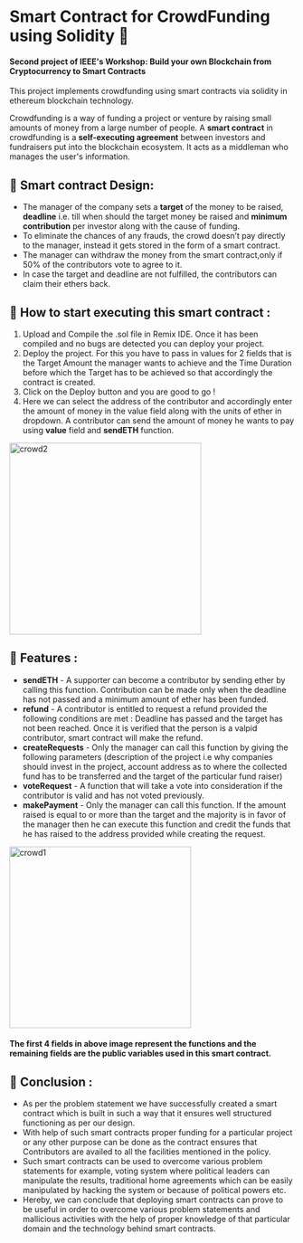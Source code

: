 # Smart Contract for CrowdFunding using Solidity :page_facing_up:
#### Second project of IEEE's Workshop: Build your own Blockchain from Cryptocurrency to Smart Contracts

This project implements crowdfunding using smart contracts via solidity in ethereum blockchain technology.

Crowdfunding is a way of funding a project or venture by raising small amounts of money from a large number of people.
A **smart contract** in crowdfunding is a **self-executing agreement** between investors and fundraisers put into the blockchain ecosystem. It acts as a middleman who manages the user's information.

## 	:pushpin: Smart contract Design:
- The manager of the company sets a **target** of the money to be raised, **deadline** i.e. till when should the target money be raised and **minimum contribution** per investor along with the cause of funding.
- To eliminate the chances of any frauds, the crowd doesn’t pay directly to the manager, instead it gets stored in the form of a smart contract.
- The manager can withdraw the money from the smart contract,only if 50% of the contributors vote to agree to it.
- In case the target and deadline are not fulfilled, the contributors can claim their ethers back.

## 	:pushpin: How to start executing this smart contract :

1. Upload and Compile the .sol file in Remix IDE. Once it has been compiled and no bugs are detected you can deploy your project.
2. Deploy the project. For this you have to pass in values for 2 fields that is the Target Amount the manager wants to achieve and the Time Duration before which the Target has to be achieved so that accordingly the contract is created.
3. Click on the Deploy button and you are good to go !
4. Here we can select the address of the contributor and accordingly enter the amount of money in the value field along with the units of ether in dropdown. A contributor can send the amount of money he wants to pay using **value** field and **sendETH** function. 
 
<img width="339" alt="crowd2" src="https://user-images.githubusercontent.com/85681285/145810903-5224cb29-5dc5-49df-813c-b6dbd808802f.png">

## 	:pushpin: Features :
- **sendETH** - A supporter can become a contributor by sending ether by calling this function. Contribution can be made only when the deadline has not passed and a minimum amount of ether has been funded.
- **refund** - A contributor is entitled to request a refund provided the following conditions are met : Deadline has passed and the target has not been reached. Once it is verified that the person is a valpid contributor, smart contract will make the refund.
- **createRequests** - Only the manager can call this function by giving the following parameters (description of the project i.e why companies should invest in the project, account address as to where the collected fund has to be transferred and the target of the particular fund raiser)
- **voteRequest** - A function that will take a vote into consideration if the contributor is valid and has not voted previously.
- **makePayment** - Only the manager can call this function. If the amount raised is equal to or more than the target and the majority is in favor of the manager then he can execute this function and credit the funds that he has raised to the address provided while creating the request.

<img width="321" alt="crowd1" src="https://user-images.githubusercontent.com/85681285/145810698-28d1ff36-1498-4c83-8c07-d5a35d0c518d.png">

#### The first 4 fields in above image represent the functions and the remaining fields are the public variables used in this smart contract.

## 	:lock_with_ink_pen: Conclusion :
- As per the problem statement we have successfully created a smart contract which is built in such a way that it ensures well structured functioning as per our design. 
- With help of such smart contracts proper funding for a particular project or any other purpose can be done as the contract ensures that Contributors are availed to all the facilities mentioned in the policy. 
- Such smart contracts can be used to overcome various problem statements for example, voting system where political leaders can manipulate the results, traditional home agreements which can be easily manipulated by hacking the system or because of political powers etc.
- Hereby, we can conclude that deploying smart contracts can prove to be useful in order to overcome various problem statements and mallicious activities with the help of proper knowledge of that particular domain and the technology behind smart contracts.

